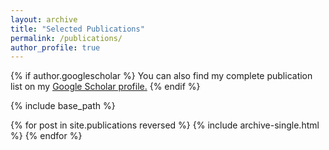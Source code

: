 ```yaml
---
layout: archive
title: "Selected Publications"
permalink: /publications/
author_profile: true
---
```


{% if author.googlescholar %}
  You can also find my complete publication list on my <u><a href="https://scholar.google.com/citations?user=NgRN_6kAAAAJ&hl=en">Google Scholar profile</a>.</u>
{% endif %}

{% include base_path %}

{% for post in site.publications reversed %}
  {% include archive-single.html %}
{% endfor %}
